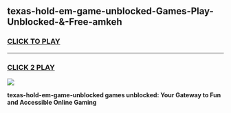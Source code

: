 
## texas-hold-em-game-unblocked-Games-Play-Unblocked-&-Free-amkeh
<h3>
<a href="https://premium76.site?title=texas-hold-em-game-unblocked&ref=24A">CLICK TO PLAY</a></h3>
<hr>

<h3>
<a href="https://premium76.site?title=texas-hold-em-game-unblocked&ref=24A">CLICK 2 PLAY</a>
  
</h3>

<a href="https://premium76.site?title=texas-hold-em-game-unblocked&ref=24A"><img src="https://clearcache.store/games.png"></a>


**texas-hold-em-game-unblocked games unblocked: Your Gateway to Fun and Accessible Online Gaming**

